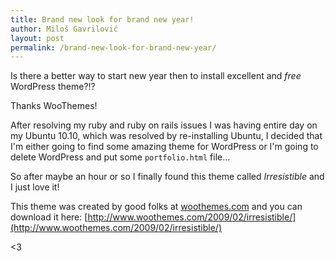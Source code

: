 ```yaml
---
title: Brand new look for brand new year!
author: Miloš Gavrilović
layout: post
permalink: /brand-new-look-for-brand-new-year/
---
```

Is there a better way to start new year then to install excellent and *free* WordPress theme?!?

Thanks WooThemes!

After resolving my ruby and ruby on rails issues I was having entire day on my Ubuntu 10.10, which was resolved by re-installing Ubuntu, I decided that I'm either going to find some amazing theme for WordPress or I'm going to delete WordPress and put some `portfolio.html` file...

So after maybe an hour or so I finally found this theme called *Irresistible* and I just love it!

This theme was created by good folks at [woothemes.com](http://www.woothemes.com/) and you can download it here: [http://www.woothemes.com/2009/02/irresistible/](http://www.woothemes.com/2009/02/irresistible/)

<3

